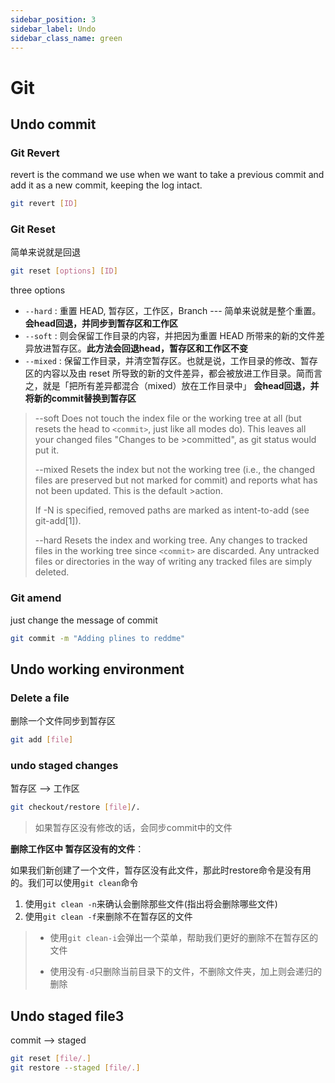 ```yaml
---
sidebar_position: 3
sidebar_label: Undo
sidebar_class_name: green
---
```

# Git

## Undo commit

### Git Revert

revert is the command we use when we want to take a previous commit and add it as a new commit, keeping the log intact.

```sh
git revert [ID]
```

### Git Reset

简单来说就是回退

```sh
git reset [options] [ID]
```

three options

- `--hard` : 重置 HEAD, 暂存区，工作区，Branch --- 简单来说就是整个重置。**会head回退，并同步到暂存区和工作区**
- `--soft` :  则会保留工作目录的内容，并把因为重置 HEAD 所带来的新的文件差异放进暂存区。**此方法会回退head，暂存区和工作区不变**
- `--mixed` : 保留工作目录，并清空暂存区。也就是说，工作目录的修改、暂存区的内容以及由 reset 所导致的新的文件差异，都会被放进工作目录。简而言之，就是「把所有差异都混合（mixed）放在工作目录中」  **会head回退，并将新的commit替换到暂存区**

> --soft
>Does not touch the index file or the working tree at all (but resets the head to `<commit>`, just like all modes do). This leaves all your changed files "Changes to be >committed", as git status would put it.
>
>--mixed
>Resets the index but not the working tree (i.e., the changed files are preserved but not marked for commit) and reports what has not been updated. This is the default >action.
>
>If -N is specified, removed paths are marked as intent-to-add (see git-add[1]).
>
>--hard
>Resets the index and working tree. Any changes to tracked files in the working tree since `<commit>` are discarded. Any untracked files or directories in the way of writing any tracked files are simply deleted.

### Git amend

just change the message of commit

```sh
git commit -m "Adding plines to reddme"
```

## Undo working environment

### Delete a file

删除一个文件同步到暂存区

```sh
git add [file]
```

### undo staged changes

暂存区 --> 工作区

```sh
git checkout/restore [file]/.
```

> 如果暂存区没有修改的话，会同步commit中的文件


**删除工作区中   暂存区没有的文件**：

如果我们新创建了一个文件，暂存区没有此文件，那此时restore命令是没有用的。我们可以使用`git clean`命令

1. 使用`git clean -n`来确认会删除那些文件(指出将会删除哪些文件)
2. 使用`git clean -f`来删除不在暂存区的文件

> - 使用`git clean-i`会弹出一个菜单，帮助我们更好的删除不在暂存区的文件
>
> - 使用没有`-d`只删除当前目录下的文件，不删除文件夹，加上则会递归的删除

## Undo staged file3

commit --> staged

```sh
git reset [file/.]
git restore --staged [file/.]
```
